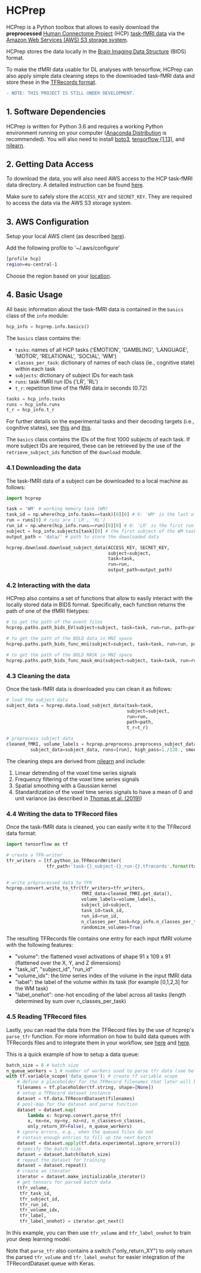 # HCPrep
HCPrep is a Python toolbox that allows to easily download the **preprocessed** [Human Connectome Project](http://www.humanconnectomeproject.org) (HCP) [task-fMRI data](https://www.humanconnectome.org/study/hcp-young-adult/project-protocol/task-fmri) via the [Amazon Web Services (AWS) S3 storage system](https://www.humanconnectome.org/study/hcp-young-adult/article/hcp-s1200-release-now-available-amazon-web-services).

HCPrep stores the data locally in the [Brain Imaging Data Structure](https://bids.neuroimaging.io) (BIDS) format.

To make the tfMRI data usable for DL analyses with tensorflow, HCPrep can also apply simple data cleaning steps to the downloaded task-fMRI data and store these in the [TFRecords format](https://www.tensorflow.org/tutorials/load_data/tfrecord).  

```diff
- NOTE: THIS PROJECT IS STILL UNDER DEVELOPMENT.
```

## 1. Software Dependencies
HCPrep is written for Python 3.6 and requires a working Python environment running on your computer ([Anaconda Distribution](https://www.anaconda.com/distribution/) is recommended). You will also need to install [boto3](https://boto3.amazonaws.com/v1/documentation/api/latest/index.html), [tensorflow (1.13)](https://www.tensorflow.org/install/pip), and [nilearn](https://nilearn.github.io/introduction.html#installing-nilearn). 

## 2. Getting Data Access
To download the data, you will also need AWS access to the HCP task-fMRI data directory. A detailed instruction can be found [here](https://wiki.humanconnectome.org/display/PublicData/How+To+Connect+to+Connectome+Data+via+AWS).

Make sure to safely store the `ACCESS_KEY` and `SECRET_KEY`. They are required to access the data via the AWS S3 storage system. 

## 3. AWS Configuration
Setup your local AWS client (as described [here](https://docs.aws.amazon.com/cli/latest/userguide/cli-configure-files.html)). 

Add the following profile to '~/.aws/configure'

```bash
[profile hcp]
region=eu-central-1
```
Choose the region based on your [location](https://docs.aws.amazon.com/AmazonRDS/latest/UserGuide/Concepts.RegionsAndAvailabilityZones.html).

## 4. Basic Usage
All basic information about the task-fMRI data is contained in the `basics` class of the `info` module:

```python
hcp_info = hcprep.info.basics()
```

The `basics` class contains the:
- `tasks`: names of all HCP tasks ('EMOTION', 'GAMBLING', 'LANGUAGE', 'MOTOR', 'RELATIONAL', 'SOCIAL', 'WM')
- `classes_per_task`: dictionary of names of each class (ie., cognitive state) within each task
- `subjects`: dictionary of subject IDs for each task
- `runs`: task-fMRI run IDs ('LR', 'RL')
- `t_r`: repetition time of the fMRI data in seconds (0.72)

```python
tasks = hcp_info.tasks
runs = hcp_info.runs
t_r = hcp_info.t_r
```
For further details on the experimental tasks and their decoding targets (i.e., cognitive states), see [this](https://www.sciencedirect.com/science/article/abs/pii/S1053811913005272?via%3Dihub) and [this](https://arxiv.org/pdf/1907.01953.pdf).

The `basics` class contains the IDs of the first 1000 subjects of each task. If more subject IDs are required, these can be retrieved by the use of the `retrieve_subject_ids` function of the `download` module.

### 4.1 Downloading the data
The task-fMRI data of a subject can be downloaded to a local machine as follows:

```python
import hcprep

task = 'WM' # working memory task (WM)
task_id = np.where(hcp_info.tasks==task)[0][0] # 6: 'WM' is the last of out of all seven tasks
run = runs[0] # runs are ['LR', 'RL']
run_id = np.where(hcp_info.runs==run)[0][0] # 0: 'LR' is the first run in runs
subject = hcp_info.subjects[task][0] # the first subject of the WM task
output_path = 'data/' # path to store the downloaded data

hcprep.download.download_subject_data(ACCESS_KEY, SECRET_KEY,
                                      subject=subject,
                                      task=task,
                                      run=run,
                                      output_path=output_path)
```

### 4.2 Interacting with the data
HCPrep also contains a set of functions that allow to easily interact with the locally stored data in BIDS format. Specifically, each function returns the path of one of the tfMRI filetypes:

```python
# to get the path of the event files
hcprep.paths.path_bids_EV(subject=subject, task=task, run=run, path=path)

# to get the path of the BOLD data in MNI space
hcprep.paths.path_bids_func_mni(subject=subject, task=task, run=run, path=path)

# to get the path of the BOLD MASK in MNI space
hcprep.paths.path_bids_func_mask_mni(subject=subject, task=task, run=run, path=path)
```

### 4.3 Cleaning the data
Once the task-fMRI data is downloaded you can clean it as follows:

```python
# load the subject data
subject_data = hcprep.data.load_subject_data(task=task,
                                             subject=subject,
                                             run=run,
                                             path=path,
                                             t_r=t_r)

# preprocess subject data
cleaned_fMRI, volume_labels = hcprep.preprocess.preprocess_subject_data(
         subject_data=subject_data, runs=[run], high_pass=1./128., smoothing_fwhm=3)
```
The cleaning steps are derived from [nilearn](https://nilearn.github.io/modules/generated/nilearn.signal.clean.html) and include:
1. Linear detrending of the voxel time series signals
2. Frequency filtering of the voxel time series signals
3. Spatial smoothing with a Gaussian kernel
4. Standardization of the voxel time series signals to have a mean of 0 and unit variance (as described in [Thomas et al. (2019)](https://www.frontiersin.org/articles/10.3389/fnins.2019.01321/full))

### 4.4 Writing the data to TFRecord files
Once the task-fMRI data is cleaned, you can easily write it to the TFRecord data format:

```python
import tensorflow as tf

# create a TFR-writer
tfr_writers = [tf.python_io.TFRecordWriter(
               tfr_path+'task-{}_subject-{}_run-{}.tfrecords'.format(task, subject, run)]
               

# write preprocessed data to TFR
hcprep.convert.write_to_tfr(tfr_writers=tfr_writers,
                            fMRI_data=cleaned_fMRI.get_data(),
                            volume_labels=volume_labels,
                            subject_id=subject,
                            task_id=task_id,
                            run_id=run_id,
                            n_classes_per_task=hcp_info.n_classes_per_task, # a list of the number of classes for each task
                            randomize_volumes=True)
```
The resulting TFRecords file contains one entry for each input fMRI volume with the following features:
- "volume": the flattened voxel activations of shape 91 x 109 x 91 (flattened over the X, Y, and Z dimensions)
- "task_id", "subject_id", "run_id"
- "volume_idx": the time series index of the volume in the input fMRI data
- "label": the label of the volume within its task (for example [0,1,2,3] for the WM task)
- "label_onehot": one-hot encoding of the label across all tasks (length determined by sum over n_classes_per_task)

### 4.5 Reading TFRecord files

Lastly, you can read the data from the TFRecord files by the use of hcprep's ```parse_tfr``` function. For more information on how to build data queues with TFRecords files and to integrate them in your workflow, see [here](https://www.tensorflow.org/tutorials/load_data/tfrecord) and [here](https://medium.com/@moritzkrger/speeding-up-keras-with-tfrecord-datasets-5464f9836c36). 

This is a quick example of how to setup a data queue:

```python
batch_size = 8 # batch size 
n_queue_workers = 1 # number of workers used to parse tfr data (see below)
with tf.variable_scope('data_queue'): # create tf variable scope
    # define a placeholder for the TFRecord filenames that later will be parsed
    filenames = tf.placeholder(tf.string, shape=[None])
    # setup a TFRecord dataset instance
    dataset = tf.data.TFRecordDataset(filenames)
    # pool-map for the dataset and parse function
    dataset = dataset.map(
        lambda x: hcprep.convert.parse_tfr(
        x, nx=nx, ny=ny, nz=nz, n_classes=n_classes,
        only_return_XY=False), n_queue_workers)
    # ignore errors, e.g., when the queued files do not
    # contain enough entries to fill up the next batch
    dataset = dataset.apply(tf.data.experimental.ignore_errors())
    # specify the batch size
    dataset = dataset.batch(batch_size)
    # repeat the dataset for training
    dataset = dataset.repeat()
    # create an iterator
    iterator = dataset.make_initializable_iterator()
    # get tensors for parsed batch data
    (tfr_volume,
     tfr_task_id,
     tfr_subject_id,
     tfr_run_id,
     tfr_volume_idx,
     tfr_label,
     tfr_label_onehot) = iterator.get_next()
```

In this example, you can then use ```tfr_volume``` and ```tfr_label_onehot``` to train your deep learning model.

Note that ```parse_tfr``` also contains a switch ("only_return_XY") to only return the parsed ```tfr_volume``` and ```tfr_label_onehot``` for easier integration of the TFRecordDataset queue with Keras.
